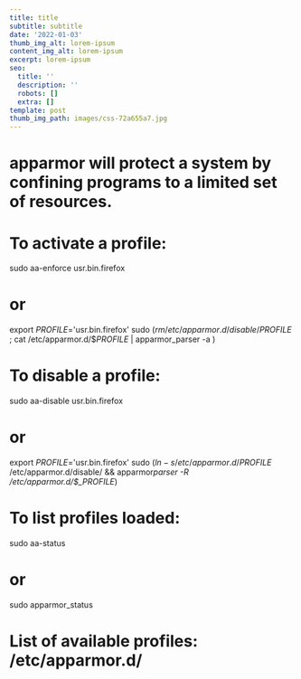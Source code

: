 ```yaml
---
title: title
subtitle: subtitle
date: '2022-01-03'
thumb_img_alt: lorem-ipsum
content_img_alt: lorem-ipsum
excerpt: lorem-ipsum
seo:
  title: ''
  description: ''
  robots: []
  extra: []
template: post
thumb_img_path: images/css-72a655a7.jpg
---
```

# apparmor will protect a system by confining programs to a limited set of resources.

# To activate a profile:

sudo aa-enforce usr.bin.firefox

# or

export _PROFILE_='usr.bin.firefox' sudo $(rm /etc/apparmor.d/disable/$_PROFILE_ ; cat /etc/apparmor.d/$_PROFILE_ | apparmor_parser -a )

# To disable a profile:

sudo aa-disable usr.bin.firefox

# or

export _PROFILE_='usr.bin.firefox' sudo $(ln -s /etc/apparmor.d/$_PROFILE_ /etc/apparmor.d/disable/ && apparmor*parser -R /etc/apparmor.d/$\_PROFILE*)

# To list profiles loaded:

sudo aa-status

# or

sudo apparmor_status

# List of available profiles: /etc/apparmor.d/
